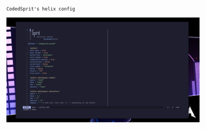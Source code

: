 ```nix
CodedSprit's helix config
```
<img width="1680" alt="Screenshot helix" src="https://github.com/codedsprit/hx/blob/assets/helix-config.png" />
